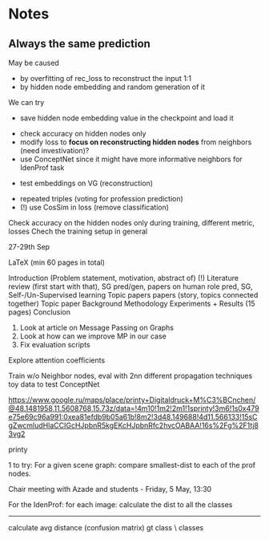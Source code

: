 # Notes

## Always the same prediction

May be caused
- by overfitting of rec_loss to reconstruct the input 1:1
- by hidden node embedding and random generation of it

We can try
+ save hidden node embedding value in the checkpoint and load it
- check accuracy on hidden nodes only
- modify loss to **focus on reconstructing hidden nodes** from neighbors (need investivation)?
- use ConceptNet since it might have more informative neighbors for IdenProf task
+ test embeddings on VG (reconstruction)
- repeated <person> <is> <profession> triples (voting for profession prediction)
- (!) use CosSim in loss (remove classification)

Check accuracy on the hidden nodes only during training, different metric, losses
Chech the training setup in general

27-29th Sep

LaTeX
(min 60 pages in total)

Introduction (Problem statement, motivation, abstract of)
(!) Literature review (first start with that), SG pred/gen, papers on human role pred, SG, Self-/Un-Supervised learning
  Topic
    papers
    papers (story, topics connected together)
  Topic
    paper
Background
Methodology
Experiments
+
Results (15 pages)
Conclusion

1. Look at article on Message Passing on Graphs
2. Look at how can we improve MP in our case
3. Fix evaluation scripts

Explore attention coefficients

Train w/o Neighbor nodes, eval with 2nn
different propagation techniques
toy data to test
ConceptNet

https://www.google.ru/maps/place/printy+Digitaldruck+M%C3%BCnchen/@48.1481958,11.5608768,15.73z/data=!4m10!1m2!2m1!1sprinty!3m6!1s0x479e75e69c96a991:0xea81efdb9b05a61b!8m2!3d48.149688!4d11.566133!15sCgZwcmludHlaCCIGcHJpbnR5kgEKcHJpbnRfc2hvcOABAA!16s%2Fg%2F1tj83vg2

printy

1 to try: For a given scene graph: compare smallest-dist to each of the prof nodes.

Chair meeting with Azade and students - Friday, 5 May, 13:30

For the IdenProf:
for each image:
calculate the dist to all the classes

---
calculate avg distance (confusion matrix)
gt class \ classes
